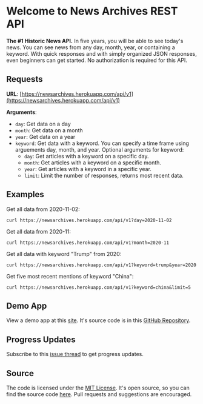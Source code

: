 # Welcome to News Archives REST API

**The #1 Historic News API.** In five years, you will be able to see today's news. You can see news from any day, month, year, or containing a keyword. With quick responses and with simply organized JSON responses, even beginners can get started. No authorization is required for this API.

## Requests

**URL**:
[https://newsarchives.herokuapp.com/api/v1](https://newsarchives.herokuapp.com/api/v1)

**Arguments**: 

* `day`: Get data on a day
* `month`: Get data on a month
* `year`: Get data on a year
* `keyword`: Get data with a keyword. You can specify a time frame using arguements day, month, and year. Optional arguments for keyword:
    * `day`: Get articles with a keyword on a specific day.
    * `month`: Get articles with a keyword on a specific month.
    * `year`: Get articles with a keyword in a specific year.
    * `limit`: Limit the number of responses, returns most recent data.

## Examples
Get all data from 2020-11-02:

    curl https://newsarchives.herokuapp.com/api/v1?day=2020-11-02

Get all data from 2020-11:

    curl https://newsarchives.herokuapp.com/api/v1?month=2020-11

Get all data with keyword "Trump" from 2020:

    curl https://newsarchives.herokuapp.com/api/v1?keyword=trump&year=2020

Get five most recent mentions of keyword "China":

    curl https://newsarchives.herokuapp.com/api/v1?keyword=china&limit=5

## Demo App

View a demo app at this [site](https://newsarchives.herokuapp.com/demo). It's source code is in this [GitHub Repository](https://github.com/gadhagod/News-Archives).

## Progress Updates

Subscribe to this [issue thread](https://github.com/gadhagod/News-Archives/issues/2) to get progress updates.

## Source

The code is licensed under the [MIT License](https://github.com/gadhagod/News-Archives/blob/master/LICENSE). It's open source, so you can find the source code [here](https://github.com/gadhagod/News-Archives). Pull requests and suggestions are encouraged.